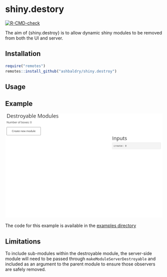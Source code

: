 # shiny.destory

<!-- badges: start -->
  
[![R-CMD-check](https://github.com/ashbaldry/shiny.destroy/actions/workflows/R-CMD-check.yaml/badge.svg)](https://github.com/ashbaldry/shiny.destroy/actions/workflows/R-CMD-check.yaml)
  
<!-- badges: end -->

The aim of {shiny.destroy} is to allow dynamic shiny modules to be removed from both the UI and server.

## Installation

```r
require("remotes")
remotes::install_github("ashbaldry/shiny.destroy")
```

## Usage



## Example

![Example shiny.destroy application](/man/figures/example_app.gif)

The code for this example is available in the [examples directory](/inst/examples-shiny)

## Limitations

To include sub-modules within the destroyable module, the server-side module will need to be passed through `makeModuleServerDestroyable` and included as an argument to the parent module to ensure those observers are safely removed.

